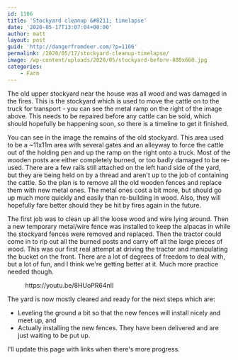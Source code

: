 ```yaml
---
id: 1106
title: 'Stockyard cleanup &#8211; timelapse'
date: '2020-05-17T13:07:04+00:00'
author: matt
layout: post
guid: 'http://dangerfromdeer.com/?p=1106'
permalink: /2020/05/17/stockyard-cleanup-timelapse/
image: /wp-content/uploads/2020/05/stockyard-before-880x660.jpg
categories:
    - Farm
---
```


The old upper stockyard near the house was all wood and was damaged in the fires. This is the stockyard which is used to move the cattle on to the truck for transport - you can see the metal ramp on the right of the image above. This needs to be repaired before any cattle can be sold, which should hopefully be happening soon, so there is a timeline to get it finished.

You can see in the image the remains of the old stockyard. This area used to be a ~11x11m area with several gates and an alleyway to force the cattle out of the holding pen and up the ramp on the right onto a truck. Most of the wooden posts are either completely burned, or too badly damaged to be re-used. There are a few rails still attached on the left hand side of the yard, but they are being held on by a thread and aren't up to the job of containing the cattle. So the plan is to remove all the old wooden fences and replace them with new metal ones. The metal ones cost a bit more, but should go up much more quickly and easily than re-building in wood. Also, they will hopefully fare better should they be hit by fires again in the future.

The first job was to clean up all the loose wood and wire lying around. Then a new temporary metal/wire fence was installed to keep the alpacas in while the stockyard fences were removed and replaced. Then the tractor could come in to rip out all the burned posts and carry off all the large pieces of wood. This was our first real attempt at driving the tractor and manipulating the bucket on the front. There are a lot of degrees of freedom to deal with, but a lot of fun, and I think we're getting better at it. Much more practice needed though.

<figure class="wp-block-embed-youtube wp-block-embed is-type-video is-provider-youtube wp-embed-aspect-16-9 wp-has-aspect-ratio"><div class="wp-block-embed__wrapper">https://youtu.be/8HUoPR64nII </div></figure>The yard is now mostly cleared and ready for the next steps which are:

- Leveling the ground a bit so that the new fences will install nicely and meet up, and
- Actually installing the new fences. They have been delivered and are just waiting to be put up.

I'll update this page with links when there's more progress.